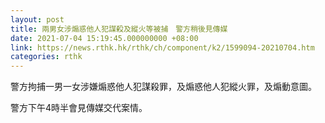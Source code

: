 ```yaml
---
layout: post
title: 兩男女涉煽惑他人犯謀殺及縱火等被捕　警方稍後見傳媒
date: 2021-07-04 15:19:45.000000000 +08:00
link: https://news.rthk.hk/rthk/ch/component/k2/1599094-20210704.htm
categories: rthk
---
```


警方拘捕一男一女涉嫌煽惑他人犯謀殺罪，及煽惑他人犯縱火罪，及煽動意圖。

警方下午4時半會見傳媒交代案情。
